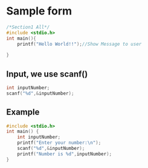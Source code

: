 # Sample form
```c
/*Section1 All*/
#include <stdio.h>
int main(){
    printf("Hello World!!");//Show Message to user
    
}
```

## Input, we use scanf()
```c
int inputNumber;
scanf("%d",&inputNumber);
```

## Example
```c
#include <stdio.h>
int main() {
    int inputNumber;
    printf("Enter your number:\n");
    scanf("%d",&inputNumber);
    printf("Number is %d",inputNumber);
}
```
